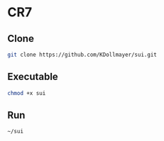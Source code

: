 # CR7 

## Clone
 ```bash
git clone https://github.com/KDollmayer/sui.git

```

## Executable
```bash 
chmod +x sui

```

## Run 
```bash
~/sui
```
